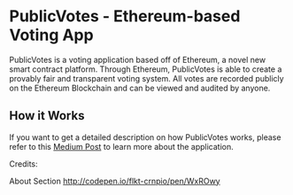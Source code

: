 # PublicVotes - Ethereum-based Voting App

PublicVotes is a voting application based off of Ethereum, a novel new smart contract platform. Through Ethereum, PublicVotes is able to create a provably fair and transparent voting system. All votes are recorded publicly on the Ethereum Blockchain and can be viewed and audited by anyone.

## How it Works

If you want to get a detailed description on how PublicVotes works, please refer to this [Medium Post](https://medium.com/@DomSchiener/publicvotes-ethereum-based-voting-application-3b691488b926#.5hoz4ulgl) to learn more about the application.

Credits:

About Section 
http://codepen.io/flkt-crnpio/pen/WxROwy
